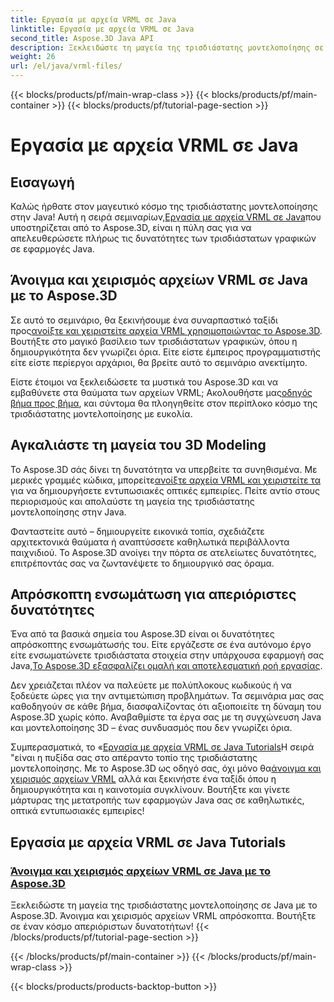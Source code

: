 ```yaml
---
title: Εργασία με αρχεία VRML σε Java
linktitle: Εργασία με αρχεία VRML σε Java
second_title: Aspose.3D Java API
description: Ξεκλειδώστε τη μαγεία της τρισδιάστατης μοντελοποίησης σε Java με το Aspose.3D. Άνοιγμα και χειρισμός αρχείων VRML απρόσκοπτα. Βουτήξτε σε έναν κόσμο απεριόριστων δυνατοτήτων!
weight: 26
url: /el/java/vrml-files/
---
```


{{< blocks/products/pf/main-wrap-class >}}
{{< blocks/products/pf/main-container >}}
{{< blocks/products/pf/tutorial-page-section >}}

# Εργασία με αρχεία VRML σε Java

## Εισαγωγή

 Καλώς ήρθατε στον μαγευτικό κόσμο της τρισδιάστατης μοντελοποίησης στην Java! Αυτή η σειρά σεμιναρίων,[Εργασία με αρχεία VRML σε Java](./open-vrml-files-java/)που υποστηρίζεται από το Aspose.3D, είναι η πύλη σας για να απελευθερώσετε πλήρως τις δυνατότητες των τρισδιάστατων γραφικών σε εφαρμογές Java.

## Άνοιγμα και χειρισμός αρχείων VRML σε Java με το Aspose.3D
 Σε αυτό το σεμινάριο, θα ξεκινήσουμε ένα συναρπαστικό ταξίδι προς[ανοίξτε και χειριστείτε αρχεία VRML χρησιμοποιώντας το Aspose.3D](./open-vrml-files-java/). Βουτήξτε στο μαγικό βασίλειο των τρισδιάστατων γραφικών, όπου η δημιουργικότητα δεν γνωρίζει όρια. Είτε είστε έμπειρος προγραμματιστής είτε είστε περίεργοι αρχάριοι, θα βρείτε αυτό το σεμινάριο ανεκτίμητο.

 Είστε έτοιμοι να ξεκλειδώσετε τα μυστικά του Aspose.3D και να εμβαθύνετε στα θαύματα των αρχείων VRML; Ακολουθήστε μας[οδηγός βήμα προς βήμα](./open-vrml-files-java/), και σύντομα θα πλοηγηθείτε στον περίπλοκο κόσμο της τρισδιάστατης μοντελοποίησης με ευκολία.

## Αγκαλιάστε τη μαγεία του 3D Modeling
 Το Aspose.3D σάς δίνει τη δυνατότητα να υπερβείτε τα συνηθισμένα. Με μερικές γραμμές κώδικα, μπορείτε[ανοίξτε αρχεία VRML και χειριστείτε τα](./open-vrml-files-java/) για να δημιουργήσετε εντυπωσιακές οπτικές εμπειρίες. Πείτε αντίο στους περιορισμούς και απολαύστε τη μαγεία της τρισδιάστατης μοντελοποίησης στην Java.

Φανταστείτε αυτό – δημιουργείτε εικονικά τοπία, σχεδιάζετε αρχιτεκτονικά θαύματα ή αναπτύσσετε καθηλωτικά περιβάλλοντα παιχνιδιού. Το Aspose.3D ανοίγει την πόρτα σε ατελείωτες δυνατότητες, επιτρέποντάς σας να ζωντανέψετε το δημιουργικό σας όραμα.

## Απρόσκοπτη ενσωμάτωση για απεριόριστες δυνατότητες
 Ένα από τα βασικά σημεία του Aspose.3D είναι οι δυνατότητες απρόσκοπτης ενσωμάτωσής του. Είτε εργάζεστε σε ένα αυτόνομο έργο είτε ενσωματώνετε τρισδιάστατα στοιχεία στην υπάρχουσα εφαρμογή σας Java,[Το Aspose.3D εξασφαλίζει ομαλή και αποτελεσματική ροή εργασίας](./open-vrml-files-java/).

Δεν χρειάζεται πλέον να παλεύετε με πολύπλοκους κωδικούς ή να ξοδεύετε ώρες για την αντιμετώπιση προβλημάτων. Τα σεμινάρια μας σας καθοδηγούν σε κάθε βήμα, διασφαλίζοντας ότι αξιοποιείτε τη δύναμη του Aspose.3D χωρίς κόπο. Αναβαθμίστε τα έργα σας με τη συγχώνευση Java και μοντελοποίησης 3D – ένας συνδυασμός που δεν γνωρίζει όρια.

Συμπερασματικά, το «[Εργασία με αρχεία VRML σε Java Tutorials](./open-vrml-files-java/)Η σειρά "είναι η πυξίδα σας στο απέραντο τοπίο της τρισδιάστατης μοντελοποίησης. Με το Aspose.3D ως οδηγό σας, όχι μόνο θα[άνοιγμα και χειρισμός αρχείων VRML](./open-vrml-files-java/) αλλά και ξεκινήστε ένα ταξίδι όπου η δημιουργικότητα και η καινοτομία συγκλίνουν. Βουτήξτε και γίνετε μάρτυρας της μετατροπής των εφαρμογών Java σας σε καθηλωτικές, οπτικά εντυπωσιακές εμπειρίες!
## Εργασία με αρχεία VRML σε Java Tutorials
### [Άνοιγμα και χειρισμός αρχείων VRML σε Java με το Aspose.3D](./open-vrml-files-java/)
Ξεκλειδώστε τη μαγεία της τρισδιάστατης μοντελοποίησης σε Java με το Aspose.3D. Άνοιγμα και χειρισμός αρχείων VRML απρόσκοπτα. Βουτήξτε σε έναν κόσμο απεριόριστων δυνατοτήτων!
{{< /blocks/products/pf/tutorial-page-section >}}

{{< /blocks/products/pf/main-container >}}
{{< /blocks/products/pf/main-wrap-class >}}

{{< blocks/products/products-backtop-button >}}
